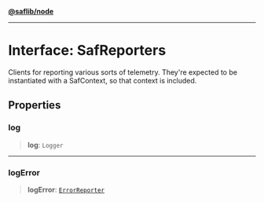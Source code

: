 [**@saflib/node**](../index.md)

***

# Interface: SafReporters

Clients for reporting various sorts of telemetry. They're expected to be instantiated with a SafContext,
so that context is included.

## Properties

### log

> **log**: `Logger`

***

### logError

> **logError**: [`ErrorReporter`](../type-aliases/ErrorReporter.md)
